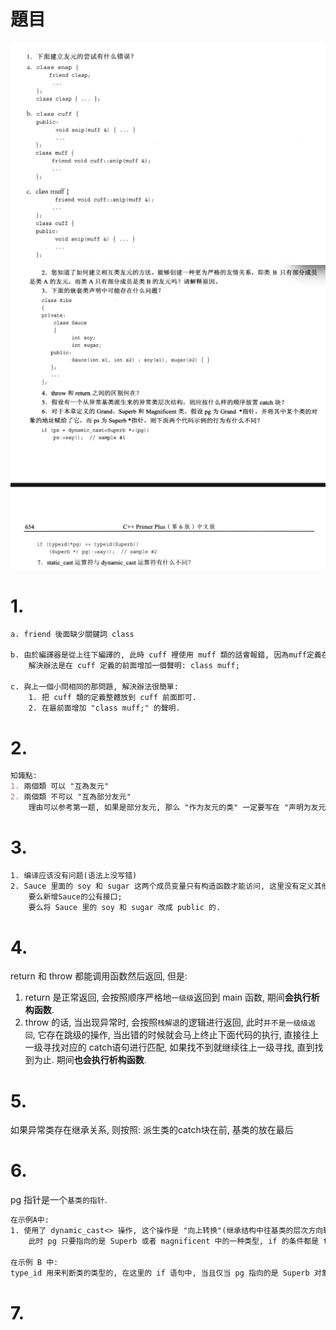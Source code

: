 # 題目
![](第十五章_複習題_images/第十五章_複習題_1.png)
![](第十五章_複習題_images/第十五章_複習題_2-7.png)


# 1. 

```txt
a. friend 後面缺少關鍵詞 class

b. 由於編譯器是從上往下編譯的, 此時 cuff 裡使用 muff 類的話會報錯, 因為muff定義在 cuff 後面.
    解決辦法是在 cuff 定義的前面增加一個聲明: class muff;

c. 與上一個小問相同的那問題, 解決辦法很簡單:
    1. 把 cuff 類的定義整體放到 cuff 前面即可.
    2. 在最前面增加 "class muff;" 的聲明.
```

# 2.
```md
知識點:
1. 兩個類 可以 "互為友元"
2. 兩個類 不可以 "互為部分友元"
    理由可以参考第一题, 如果是部分友元, 那么 "作为友元的类" 一定要写在 "声明为友元的类" 的前面. 就跟函数声明一样, 一定要先出现一次, 后面的代码才可以使用它.
```

# 3.
```txt
1. 编译应该没有问题(语法上没写错)
2. Sauce 里面的 soy 和 sugar 这两个成员变量只有构造函数才能访问, 这里没有定义其他的public接口, 所以这个嵌套的Sauce类感觉是没有意义的, 因为用不了...
    要么新增Sauce的公有接口; 
    要么将 Sauce 里的 soy 和 sugar 改成 public 的.
```

# 4.
return 和 throw 都能调用函数然后返回, 但是:
1. return 是正常返回, 会按照顺序严格地`一级级`返回到 main 函数, 期间**会执行析构函数**.
2. throw 的话, 当出现异常时, 会按照`栈解退`的逻辑进行返回, 此时`并不是一级级返回`, 它存在跳级的操作, 当出错的时候就会马上终止下面代码的执行, 直接往上一级寻找对应的 catch语句进行匹配, 如果找不到就继续往上一级寻找, 直到找到为止. 期间**也会执行析构函数**.


# 5.
如果异常类存在继承关系, 则按照: 
    派生类的catch块在前, 基类的放在最后


# 6.
pg 指针是一个`基类的指针`.
```txt
在示例A中:
1. 使用了 dynamic_cast<> 操作, 这个操作是 "向上转换"(继承结构中往基类的层次方向转换), 此时的 if 语句中, 只有 pg 指向的是下层(派生类)的对象时, 转换才会返回 对应的对象地址(理解为true也行), 否则返回 空指针(理解为false也行).
    此时 pg 只要指向的是 Superb 或者 magnificent 中的一种类型, if 的条件都是 true

在示例 B 中:
type_id 用来判断类的类型的, 在这里的 if 语句中, 当且仅当 pg 指向的是 Superb 对象时才会为 true, 这个限制 dynamic_cast 更严格一些.
```


# 7.
